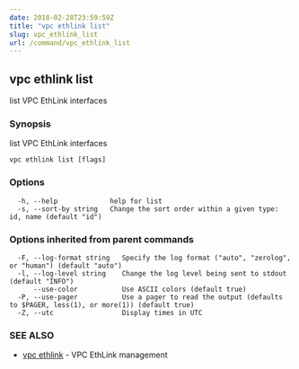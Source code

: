 ```yaml
---
date: 2018-02-28T23:59:59Z
title: "vpc ethlink list"
slug: vpc_ethlink_list
url: /command/vpc_ethlink_list
---
```

## vpc ethlink list

list VPC EthLink interfaces

### Synopsis


list VPC EthLink interfaces

```
vpc ethlink list [flags]
```

### Options

```
  -h, --help             help for list
  -s, --sort-by string   Change the sort order within a given type: id, name (default "id")
```

### Options inherited from parent commands

```
  -F, --log-format string   Specify the log format ("auto", "zerolog", or "human") (default "auto")
  -l, --log-level string    Change the log level being sent to stdout (default "INFO")
      --use-color           Use ASCII colors (default true)
  -P, --use-pager           Use a pager to read the output (defaults to $PAGER, less(1), or more(1)) (default true)
  -Z, --utc                 Display times in UTC
```

### SEE ALSO
* [vpc ethlink](/command/vpc_ethlink)	 - VPC EthLink management

